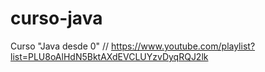 # curso-java
Curso "Java desde 0" // https://www.youtube.com/playlist?list=PLU8oAlHdN5BktAXdEVCLUYzvDyqRQJ2lk
